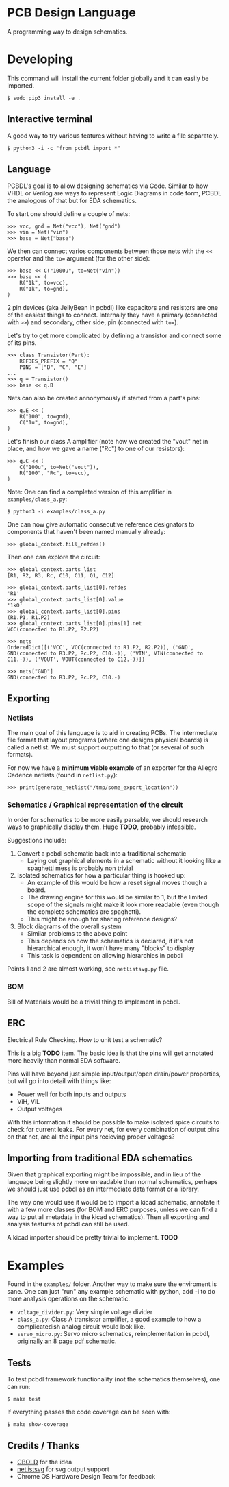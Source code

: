 # PCB Design Language
A programming way to design schematics.

# Developing

This command will install the current folder globally and it can easily be imported.

	$ sudo pip3 install -e .

## Interactive terminal

A good way to try various features without having to write a file separately.

	$ python3 -i -c "from pcbdl import *"

## Language

PCBDL's goal is to allow designing schematics via Code. Similar to how VHDL or Verilog are ways to represent Logic Diagrams in code form, PCBDL the analogous of that but for EDA schematics.

To start one should define a couple of nets:

	>>> vcc, gnd = Net("vcc"), Net("gnd")
	>>> vin = Net("vin")
	>>> base = Net("base")

We then can connect varios components between those nets with the `<<` operator and the `to=` argument (for the other side):

	>>> base << C("1000u", to=Net("vin"))
	>>> base << (
		R("1k", to=vcc),
		R("1k", to=gnd),
	)

2 pin devices (aka JellyBean in pcbdl) like capacitors and resistors are one of the easiest things to connect. Internally they have a primary (connected with `>>`) and secondary, other side, pin (connected with `to=`).

Let's try to get more complicated by defining a transistor and connect some of its pins.

	>>> class Transistor(Part):
		REFDES_PREFIX = "Q"
		PINS = ["B", "C", "E"]
	...
	>>> q = Transistor()
	>>> base << q.B

Nets can also be created annonymously if started from a part's pins:

	>>> q.E << (
		R("100", to=gnd),
		C("1u", to=gnd),
	)

Let's finish our class A amplifier (note how we created the "vout" net in place, and how we gave a name ("Rc") to one of our resistors):

	>>> q.C << (
		C("100u", to=Net("vout")),
		R("100", "Rc", to=vcc),
	)

Note: One can find a completed version of this amplifier in `examples/class_a.py`:

	$ python3 -i examples/class_a.py


One can now give automatic consecutive reference designators to components that haven't been named manually already:

	>>> global_context.fill_refdes()

Then one can explore the circuit:

	>>> global_context.parts_list
	[R1, R2, R3, Rc, C10, C11, Q1, C12]

	>>> global_context.parts_list[0].refdes
	'R1'
	>>> global_context.parts_list[0].value
	'1kΩ'
	>>> global_context.parts_list[0].pins
	(R1.P1, R1.P2)
	>>> global_context.parts_list[0].pins[1].net
	VCC(connected to R1.P2, R2.P2)

	>>> nets
	OrderedDict([('VCC', VCC(connected to R1.P2, R2.P2)), ('GND', GND(connected to R3.P2, Rc.P2, C10.-)), ('VIN', VIN(connected to C11.-)), ('VOUT', VOUT(connected to C12.-))])

	>>> nets["GND"]
	GND(connected to R3.P2, Rc.P2, C10.-)

## Exporting

### Netlists

The main goal of this language is to aid in creating PCBs. The intermediate file format that layout programs (where one designs physical boards) is called a netlist. We must support outputting to that (or several of such formats).

For now we have a **minimum viable example** of an exporter for the Allegro Cadence netlists (found in `netlist.py`):

	>>> print(generate_netlist("/tmp/some_export_location"))

### Schematics / Graphical representation of the circuit

In order for schematics to be more easily parsable, we should research ways to graphically display them. Huge **TODO**, probably infeasible.

Suggestions include:

1. Convert a pcbdl schematic back into a traditional schematic
	* Laying out graphical elements in a schematic without it looking like a spaghetti mess is probably non trivial
2. Isolated schematics for how a particular thing is hooked up:
	* An example of this would be how a reset signal moves though a board.
	* The drawing engine for this would be similar to 1, but the limited scope of the signals might make it look more readable (even though the complete schematics are spaghetti).
	* This might be enough for sharing reference designs?
3. Block diagrams of the overall system
	* Similar problems to the above point
	* This depends on how the schematics is declared, if it's not hierarchical enough, it won't have many "blocks" to display
	* This task is dependent on allowing hierarchies in pcbdl

Points 1 and 2 are almost working, see `netlistsvg.py` file.

### BOM

Bill of Materials would be a trivial thing to implement in pcbdl.

## ERC

Electrical Rule Checking. How to unit test a schematic?

This is a big **TODO** item. The basic idea is that the pins will get annotated more heavily than normal EDA software.

Pins will have beyond just simple input/output/open drain/power properties, but will go into detail with things like:
* Power well for both inputs and outputs
* ViH, ViL
* Output voltages

With this information it should be possible to make isolated spice circuits to check for current leaks.
For every net, for every combination of output pins on that net, are all the input pins recieving proper voltages?

## Importing from traditional EDA schematics

Given that graphical exporting might be impossible, and in lieu of the language being slightly more unreadable than normal schematics, perhaps we should just use pcbdl as an intermediate data format or a library.

The way one would use it would be to import a kicad schematic, annotate it with a few more classes (for BOM and ERC purposes, unless we can find a way to put all metadata in the kicad schematics). Then all exporting and analysis features of pcbdl can still be used.

A kicad importer should be pretty trivial to implement. **TODO**

# Examples

Found in the `examples/` folder. Another way to make sure the enviroment is sane.
One can just "run" any example schematic with python, add -i to do more analysis operations on the schematic.

* `voltage_divider.py`: Very simple voltage divider
* `class_a.py`: Class A transistor amplifier, a good example to how a complicatedish analog circuit would look like.
* `servo_micro.py`: Servo micro schematics, reimplementation in pcbdl, [originally an 8 page pdf schematic](https://www.chromium.org/chromium-os/servo/servomicro).

## Tests

To test pcbdl framework functionality (not the schematics themselves), one can run:

	$ make test

If everything passes the code coverage can be seen with:

	$ make show-coverage

## Credits / Thanks

* [CBOLD](http://cbold.com/) for the idea
* [netlistsvg](https://github.com/nturley/netlistsvg) for svg output support
* Chrome OS Hardware Design Team for feedback
